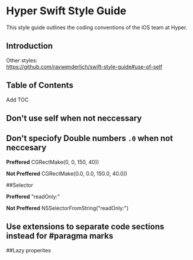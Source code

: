 # Hyper Swift Style Guide

This style guide outlines the coding conventions of the iOS team at Hyper.

## Introduction

Other styles:  
https://github.com/raywenderlich/swift-style-guide#use-of-self


## Table of Contents

Add TOC

## Don't use self when not neccessary

 
## Don't speciofy Double numbers `.0` when not neccesary

**Preffered**
CGRectMake(0, 0, 150, 40))

**Not Preffered**
CGRectMake(0.0, 0.0, 150.0, 40.0))

##Selector

**Preffered**
"readOnly:"

**Not Preffered**
NSSelectorFromString("readOnly:")


## Use extensions to separate code sections instead for #paragma marks


##Lazy properites